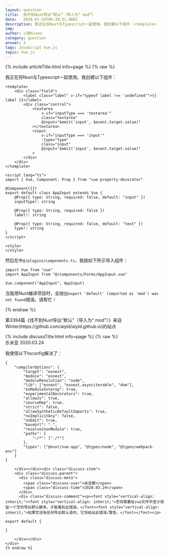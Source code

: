 ```yaml
---
layout: question
title:  找不到Nuxt导出“默认”（导入为“ mod”）
date:   2020-03-24T06:39:31.000Z
description: 我正在将Nuxt与Typescript一起使用。我创建以下组件：<template>    <div class="field">        ...
img: 
author: 小胖Green
category: question
answer: 2
tags: JavaScript Vue.js
topic: Vue.js
---
```

<div class="article-root">
  <div class="article">
    {% include articleTitle.html info=page %}
    {% raw %}
    <div class="article-content"><p><font style="vertical-align: inherit;"><font style="vertical-align: inherit;">我正在将Nuxt与Typescript一起使用。</font><font style="vertical-align: inherit;">我创建以下组件：</font></font></p>

<pre><code>&lt;template&gt;<font></font>
    &lt;div class="field"&gt;<font></font>
        &lt;label class="label" v-if="typeof label !== 'undefined'"&gt;{{ label }}&lt;/label&gt;<font></font>
        &lt;div class="control"&gt;<font></font>
            &lt;textarea<font></font>
                v-if="inputType === 'textarea'"<font></font>
                class="textarea"<font></font>
                @input="$emit('input', $event.target.value)"<font></font>
            &gt;&lt;/textarea&gt;<font></font>
            &lt;input<font></font>
                v-if="inputType === 'input'"<font></font>
                :type="type"<font></font>
                class="input"<font></font>
                @input="$emit('input', $event.target.value)"<font></font>
            &gt;<font></font>
        &lt;/div&gt;<font></font>
    &lt;/div&gt;<font></font>
&lt;/template&gt;<font></font>
<font></font>
&lt;script lang="ts"&gt;<font></font>
import { Vue, Component, Prop } from "vue-property-decorator"<font></font>
<font></font>
@Component({})<font></font>
export default class AppInput extends Vue {<font></font>
    @Prop({ type: String, required: false, default: "input" })<font></font>
    inputType!: string<font></font>
<font></font>
    @Prop({ type: String, required: false })<font></font>
    label!: string<font></font>
<font></font>
    @Prop({ type: String, required: false, default: "text" })<font></font>
    type!: string<font></font>
}<font></font>
&lt;/script&gt;<font></font>
<font></font>
&lt;style&gt;<font></font>
&lt;/style&gt;<font></font>
</code></pre>

<p><font style="vertical-align: inherit;"><font style="vertical-align: inherit;">然后在中</font></font><code>@/plugins/components.ts</code><font style="vertical-align: inherit;"><font style="vertical-align: inherit;">，我按如下所示导入组件：</font></font></p>

<pre><code>import Vue from "vue"<font></font>
import AppInput from "@/components/Forms/AppInput.vue"<font></font>
<font></font>
Vue.component("AppInput", AppInput)<font></font>
</code></pre>

<p><font style="vertical-align: inherit;"><font style="vertical-align: inherit;">当我用Nuxt编译项目时，会抛出</font></font><code>export 'default' (imported as 'mod') was not found</code><font style="vertical-align: inherit;"><font style="vertical-align: inherit;">错误。</font><font style="vertical-align: inherit;">请帮忙！</font></font></p></div>
    {% endraw %}
  </div>
  <p class="winter_mark">第3394篇《找不到Nuxt导出“默认”（导入为“ mod”）》来自Winter(https://github.com/aiyld/aiyld.github.io)的站点</p>
  <div class="discuss-wrapper">
    {% include discussTitle.html info=page %}
    {% raw %}
    <div class="discuss-list">
    <div class="discuss-item">
        <div class="discuss-parent">
          <div class="discuss-meta">
            <span class="discuss-user">乐米亚</span>
            <span class="discuss-time">2020.03.24</span>
          </div>
          <div class="discuss-comment"><p><font style="vertical-align: inherit;"><font style="vertical-align: inherit;">我使用以下tsconfig解决了：</font></font></p>

<pre><code>{<font></font>
    "compilerOptions": {<font></font>
        "target": "esnext",<font></font>
        "module": "esnext",<font></font>
        "moduleResolution": "node",<font></font>
        "lib": ["esnext", "esnext.asynciterable", "dom"],<font></font>
        "esModuleInterop": true,<font></font>
        "experimentalDecorators": true,<font></font>
        "allowJs": true,<font></font>
        "sourceMap": true,<font></font>
        "strict": false,<font></font>
        "allowSyntheticDefaultImports": true,<font></font>
        "noImplicitAny": false,<font></font>
        "noEmit": true,<font></font>
        "baseUrl": ".",<font></font>
        "resolveJsonModule": true,<font></font>
        "paths": {<font></font>
            "~/*": ["./*"]<font></font>
        },<font></font>
        "types": ["@nuxt/vue-app", "@types/node", "@types/webpack-env"]<font></font>
    }<font></font>
}<font></font>
</code></pre></div>
        </div></div><div class="discuss-item">
        <div class="discuss-parent">
          <div class="discuss-meta">
            <span class="discuss-user">米亚樱</span>
            <span class="discuss-time">2020.03.24</span>
          </div>
          <div class="discuss-comment"><p><font style="vertical-align: inherit;"><font style="vertical-align: inherit;">您将需要在vue文件中至少保留一个空的导出默认脚本，才能看到此错误。</font><font style="vertical-align: inherit;">如果您没有任何导出默认语句，它将给出此错误/警告。</font></font></p>

<pre><code>export default {<font></font>
<font></font>
}<font></font>
</code></pre></div>
        </div></div>
    </div>
    {% endraw %}
  </div>
<div>

